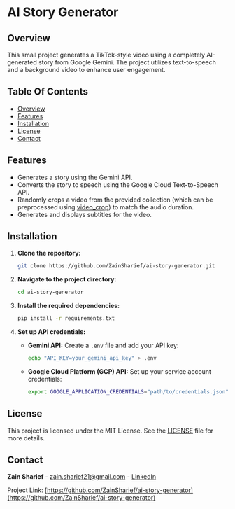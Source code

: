 # AI Story Generator

## Overview
This small project generates a TikTok-style video using a completely AI-generated story from Google Gemini. The project utilizes text-to-speech and a background video to enhance user engagement.

## Table Of Contents
- [Overview](#overview)
- [Features](#features)
- [Installation](#installation)
- [License](#license)
- [Contact](#contact)

## Features
- Generates a story using the Gemini API.
- Converts the story to speech using the Google Cloud Text-to-Speech API.
- Randomly crops a video from the provided collection (which can be preprocessed using [video_crop](src/video_crop.py)) to match the audio duration.
- Generates and displays subtitles for the video.

## Installation

1. **Clone the repository:**
   ```sh
   git clone https://github.com/ZainSharief/ai-story-generator.git
   ```

2. **Navigate to the project directory:**
   ```sh
   cd ai-story-generator
   ```

3. **Install the required dependencies:**
   ```sh
   pip install -r requirements.txt
   ```

4. **Set up API credentials:**
   - **Gemini API:** Create a `.env` file and add your API key:
   
     ```sh
     echo "API_KEY=your_gemini_api_key" > .env
     ```
   - **Google Cloud Platform (GCP) API:** Set up your service account credentials:

     ```sh
     export GOOGLE_APPLICATION_CREDENTIALS="path/to/credentials.json"
     ```

## License
This project is licensed under the MIT License. See the [LICENSE](LICENSE) file for more details.

## Contact
**Zain Sharief** - zain.sharief21@gmail.com - [LinkedIn](https://www.linkedin.com/in/zain-sharief-5193b425b/)

Project Link: [https://github.com/ZainSharief/ai-story-generator](https://github.com/ZainSharief/ai-story-generator)

